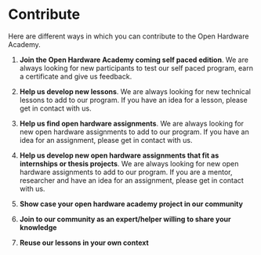 # Contribute 
Here are different ways in which you can contribute to the Open Hardware Academy.
1. **Join the Open Hardware Academy coming self paced edition**. We are always looking for new participants to test our self paced program, earn a certificate and give us feedback.

2. **Help us develop new lessons**. We are always looking for new technical lessons to add to our program. If you have an idea for a lesson, please get in contact with us.

3. **Help us find open hardware assignments**. We are always looking for new open hardware assignments to add to our program. If you have an idea for an assignment, please get in contact with us.

4. **Help us develop new open hardware assignments that fit as internships or thesis projects**. We are always looking for new open hardware assignments to add to our program. If you are a mentor, researcher and have an idea for an assignment, please get in contact with us.

5. **Show case your open hardware academy project in our community**

6. **Join to our community as an expert/helper willing to share your knowledge**

6. **Reuse our lessons in your own context**

